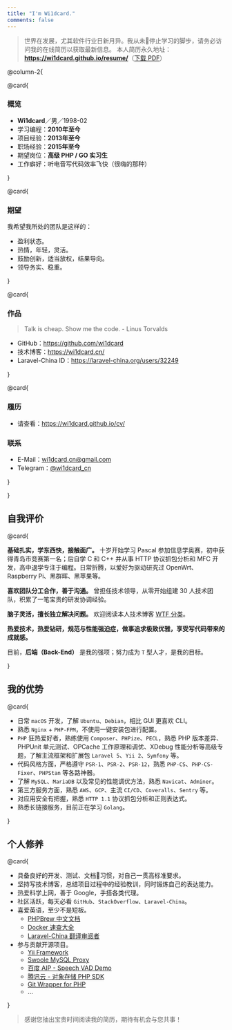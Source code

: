 ```yaml
---
title: "I'm Wi1dcard."
comments: false
---
```


> 世界在发展，尤其软件行业日新月异。我从未停止学习的脚步，请务必访问我的在线简历以获取最新信息。
> 本人简历永久地址：**<https://wi1dcard.github.io/resume/>**（[下载 PDF](wi1dcard.pdf)）

<!--more-->

@column-2{

@card{

### 概览

- **Wi1dcard**／男／1998-02
- 学习编程：**2010年至今**
- 项目经验：**2013年至今**
- 职场经验：**2015年至今**
- 期望岗位：**高级 PHP / GO 实习生**
- 工作癖好：听电音写代码效率飞快（很嗨的那种）

}

@card{

### 期望

我希望我所处的团队是这样的：

- 盈利状态。
- 热情，年轻，灵活。
- 鼓励创新，适当放权，结果导向。
- 领导务实、稳重。

}

@card{

### 作品

> Talk is cheap. Show me the code. - Linus Torvalds

- GitHub：<https://github.com/wi1dcard>
- 技术博客：<https://wi1dcard.cn/>
- Laravel-China ID：<https://laravel-china.org/users/32249>

}

@card{

### 履历

- 请查看：<https://wi1dcard.github.io/cv/>

### 联系

- E-Mail：[wi1dcard.cn@gmail.com](mailto:wi1dcard.cn@gmail.com)
- Telegram：[@wi1dcard_cn](https://t.me/wi1dcard_cn)

}

}

## 自我评价

@card{

**基础扎实，学东西快，接触面广。** 十岁开始学习 Pascal 参加信息学奥赛，初中获得青岛市竞赛第一名；后自学 C 和 C++ 并从事 HTTP 协议抓包分析和 MFC 开发，高中退学专注于编程。日常折腾，以爱好为驱动研究过 OpenWrt、Raspberry Pi、黑群晖、黑苹果等。

**喜欢团队分工合作，善于沟通。** 曾担任技术领导，从零开始组建 30 人技术团队，积累了一笔宝贵的研发协调经验。

**脑子灵活，擅长独立解决问题。** 欢迎阅读本人技术博客 [WTF 分类](https://wi1dcard.cn/categories/wtf/)。

**热爱技术，热爱钻研，规范与性能强迫症，做事追求极致优雅，享受写代码带来的成就感。**

目前，**后端（Back-End）** 是我的强项；努力成为 `T` 型人才，是我的目标。

}

## 我的优势

@card{

- 日常 `macOS` 开发，了解 `Ubuntu`、`Debian`，相比 GUI 更喜欢 CLI。
- 熟悉 `Nginx` + `PHP-FPM`，不使用一键安装包进行配置。
- `PHP` 狂热爱好者，熟练使用 `Composer`、`PHPize`、`PECL`，熟悉 PHP 版本差异、PHPUnit 单元测试、OPCache 工作原理和调优、XDebug 性能分析等高级专题，了解主流框架和扩展包 `Laravel 5`、`Yii 2`、`Symfony` 等。
- 代码风格方面，严格遵守 `PSR-1`、`PSR-2`、`PSR-12`，熟悉 `PHP-CS`、`PHP-CS-Fixer`、`PHPStan` 等各路神器。
- 了解 `MySQL`、`MariaDB` 以及常见的性能调优方法，熟悉 `Navicat`、`Adminer`。
- 第三方服务方面，熟悉 `AWS`、`GCP`、主流 `CI/CD`、`Coveralls`、`Sentry` 等。
- 对应用安全有把握，熟悉 `HTTP 1.1` 协议抓包分析和正则表达式。
- 熟悉长链接服务，目前正在学习 `Golang`。

}

## 个人修养

@card{

- 具备良好的开发、测试、文档习惯，对自己一贯高标准要求。
- 坚持写技术博客，总结项目过程中的经验教训，同时锻炼自己的表达能力。
- 热爱科学上网，善于 Google，手搭各类代理。
- 社区活跃，每天必看 `GitHub`、`StackOverflow`、`Laravel-China`。
- 喜爱英语，至少不是短板。
  - [PHPBrew 中文文档](https://github.com/phpbrew/phpbrew/pull/957)
  - [Docker 速查大全](https://github.com/wsargent/docker-cheat-sheet/pull/164)
  - [Laravel-China 翻译审阅者](https://laravel-china.org/users/32249/translations)
- 参与贡献开源项目。
  - [Yii Framework](https://github.com/yiisoft/yii2/pull/16528)
  - [Swoole MySQL Proxy](https://github.com/louislivi/SMProxy/commits?author=wi1dcard)
  - [百度 AIP - Speech VAD Demo](https://github.com/Baidu-AIP/speech-vad-demo/pull/1)
  - [腾讯云 - 对象存储 PHP SDK](https://github.com/tencentyun/cos-php-sdk-v5/pull/72)
  - [Git Wrapper for PHP](https://github.com/cpliakas/git-wrapper/pull/156)
  - ...

}

> 感谢您抽出宝贵时间阅读我的简历，期待有机会与您共事！
